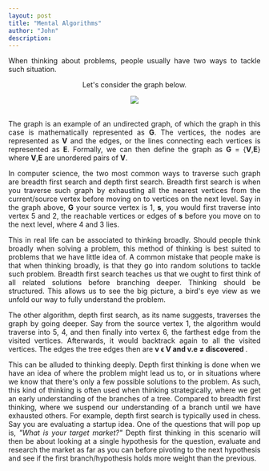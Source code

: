```yaml
---
layout: post
title: "Mental Algorithms"
author: "John"
description: 
---
```


<p align="justify"> When thinking about problems, people usually have two ways to tackle such situation.
</p>

<center>
<p> Let's consider the graph below.
</p>
</center>

<center>
<img src="https://i.imgur.com/6ibbeM2.png">
</center>

<br>
<p align="justify"> The graph is an example of an undirected graph, of which the graph in this case is mathematically represented as <strong>G</strong>. The vertices, the nodes are represented as <strong>V</strong> and the edges, or the lines connecting each vertices is represented as <strong>E</strong>. Formally, we can then define the graph as <strong>G</strong> = {<strong>V</strong>,<strong>E</strong>} where <strong>V</strong>,<strong>E</strong> are unordered pairs of <strong>V</strong>.
</p>
<!-- more -->  

<p align="justify">In computer science, the two most common ways to traverse such graph are breadth first search and depth first search. Breadth first search is when you traverse such graph by exhausting all the nearest vertices from the current/source vertex before moving on to vertices on the next level. Say in the graph above, <strong>G</strong> your source vertex is 1, <strong>s</strong>, you would first traverse into vertex 5 and 2, the reachable vertices or edges of <strong>s</strong> before you move on to the next level, where 4 and 3 lies. </p>

<p align="justify">This in real life can be associated to thinking broadly. Should people think broadly when solving a problem, this method of thinking is best suited to problems that we have little idea of. A common mistake that people make is that when thinking broadly, is that they go into random solutions to tackle such problem. Breadth first search teaches us that we ought to first think of all related solutions before branching deeper. Thinking should be structured. This allows us to see the big picture, a bird's eye view as we unfold our way to fully understand the problem.
</p>

<p align="justify">The other algorithm, depth first search, as its name suggests, traverses the graph by going deeper. Say from the source vertex 1, the algorithm would traverse into 5, 4, and then finally into vertex 6, the farthest edge from the visited vertices. Afterwards, it would backtrack again to all the visited vertices. The edges the tree edges then are <strong>v ϵ V and v.e ≠ discovered </strong>. 
</p>

<p align="justify">This can be alluded to thinking deeply. Depth first thinking is done when we have an idea of where the problem might lead us to, or in situations where we know that there's only a few possible solutions to the problem. As such, this kind of thinking is often used when thinking strategically, where we get an early understanding of the branches of a tree. Compared to breadth first thinking, where we suspend our understanding of a branch until we have exhausted others. For example, depth first search is typically used in chess. Say you are evaluating a startup idea. One of the questions that will pop up is, <i>"What is your target market?"</i> Depth first thinking in this scenario will then be about looking at a single hypothesis for the question, evaluate and research the market as far as you can before pivoting to the next hypothesis and see if the first branch/hypothesis holds more weight than the previous.
</p>

<p align="justify">
</p>
